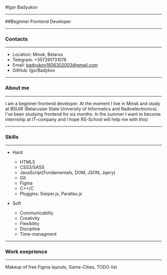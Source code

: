 #Igor Badyukov

*******************************************

##Beginner Frontend Developer

*******************************************

### Contacts

******************************************

* Location: Minsk, Belarus
* Telegram: +357291731076
* Email: badyukov1806302003@gmail.com
* GitHub: IgorBadykov

******************************************

### About me

******************************************

I am a beginner frontend developer. At the moment I live in Minsk and study at BSUIR 
(Belarusian State University of Informatics and Radioelectronics).
I've been studying frontend for six months. In the summer I want to become internship 
at IT-company and I hope RS-School will help me with this)

******************************************

### Skills

******************************************
* Hard
    + HTML5
    + CSS3/SASS
    + JavaScript(Fundamentals, DOM, JSON, Jqery)
    + Git
    + Figma
    + C++/C
    + Pluggins: Swiper.js, Parallax.js

* Soft
    + Communicabilty 
    + Creativity
    + Flexibility 
    + Discipline
    + Time-managment

*******************************************

### Work exeprience

*******************************************

Makeup of free Figma layouts, Game-Cities, TODO-list






